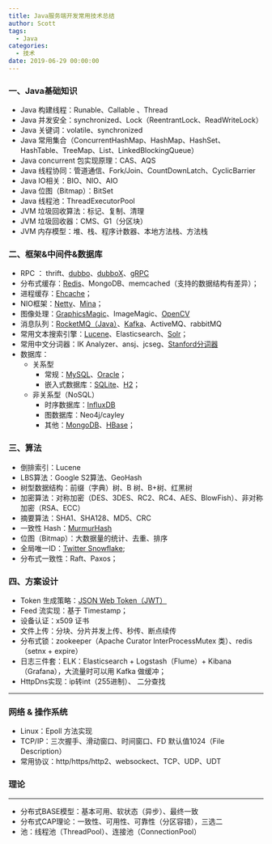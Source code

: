 ```yaml
---
title: Java服务端开发常用技术总结
author: Scott
tags:
  - Java
categories:
  - 技术
date: 2019-06-29 00:00:00
---
```


### 一、Java基础知识
* Java 构建线程：Runable、Callable 、Thread
* Java 并发安全：synchronized、Lock（ReentrantLock、ReadWriteLock）
* Java 关键词：volatile、synchronized
* Java 常用集合（ConcurrentHashMap、HashMap、HashSet、HashTable、TreeMap、List、LinkedBlockingQueue）
* Java concurrent 包实现原理：CAS、AQS
* Java 线程协同：管道通信、Fork/Join、CountDownLatch、CyclicBarrier
* Java IO相关：BIO、NIO、AIO
* Java 位图（Bitmap）：BitSet
* Java 线程池：ThreadExecutorPool
* JVM 垃圾回收算法：标记、复制、清理
* JVM 垃圾回收器：CMS、G1（分区块）
* JVM 内存模型：堆、栈、程序计数器、本地方法栈、方法栈

### 二、框架&中间件&数据库
* RPC ： thrift、[dubbo](http://dubbo.io/)、[dubboX](https://github.com/dangdangdotcom/dubbox)、[gRPC](https://grpc.io/)
* 分布式缓存：[Redis](https://redis.io/)、MongoDB、memcached（支持的数据结构有差异）；
* 进程缓存：[Ehcache](http://www.ehcache.org/)；
* NIO框架：[Netty](https://netty.io/)、[Mina](http://mina.apache.org/)；
* 图像处理：[GraphicsMagic](http://www.graphicsmagick.org/)、ImageMagic、[OpenCV](https://opencv.org/)
* 消息队列：[RocketMQ（Java）](https://rocketmq.apache.org/)、[Kafka](http://kafka.apache.org/)、ActiveMQ、rabbitMQ
* 常用文本搜索引擎：[Lucene](https://lucene.apache.org/)、Elasticsearch、[Solr](https://lucene.apache.org/solr/)；
* 常用中文分词器：IK Analyzer、ansj、jcseg、[Stanford分词器](https://nlp.stanford.edu/software/segmenter.shtml) 
* 数据库：
  * 关系型
    * 常规：[MySQL](https://www.mysql.com/)、[Oracle](https://www.oracle.com/database/)；
    * 嵌入式数据库：[SQLite](https://sqlite.org/index.html)、[H2](http://h2database.com/html/main.html)；
  * 非关系型（NoSQL）
    * 时序数据库：[InfluxDB](https://www.influxdata.com/)
    * 图数据库：Neo4j/cayley
    * 其他：[MongoDB](https://www.mongodb.com/)、[HBase](http://hbase.apache.org/)；


### 三、算法
* 倒排索引：Lucene
* LBS算法：Google S2算法、GeoHash
* 树型数据结构：前缀（字典）树、B 树、B+树、红黑树
* 加密算法：对称加密（DES、3DES、RC2、RC4、AES、BlowFish）、非对称加密（RSA、ECC）
* 摘要算法：SHA1、SHA128、MD5、CRC
* 一致性 Hash：[MurmurHash](https://zh.wikipedia.org/wiki/Murmur%E5%93%88%E5%B8%8C)
* 位图（Bitmap）：大数据量的统计、去重、排序
* 全局唯一ID：[Twitter  Snowflake](https://github.com/twitter-archive/snowflake/releases/tag/snowflake-2010);
* 分布式一致性：Raft、Paxos；

### 四、方案设计
* Token 生成策略：[JSON Web Token（JWT）](https://jwt.io/)
* Feed 流实现：基于 Timestamp；
* 设备认证：x509 证书 
* 文件上传：分块、分片并发上传、秒传、断点续传
* 分布式锁：zookeeper（Apache Curator InterProcessMutex 类）、redis（setnx + expire）
* 日志三件套：ELK：Elasticsearch + Logstash（Flume）+ Kibana（Grafana），大流量时可以用 Kafka 做缓冲；
* HttpDns实现：ip转int（255进制）、 二分查找

---
### 网络 & 操作系统
* Linux：Epoll 方法实现
* TCP/IP：三次握手、滑动窗口、时间窗口、FD 默认值1024（File Description）
* 常用协议：http/https/http2、websockect、TCP、UDP、UDT

### 理论
---
* 分布式BASE模型：基本可用、软状态（异步）、最终一致
* 分布式CAP理论：一致性、可用性、可靠性（分区容错），三选二
* 池：线程池（ThreadPool）、连接池（ConnectionPool）
